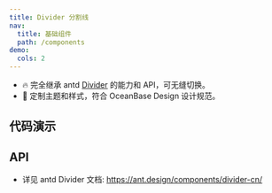 ```yaml
---
title: Divider 分割线
nav:
  title: 基础组件
  path: /components
demo:
  cols: 2
---
```


- 🔥 完全继承 antd [Divider](https://ant.design/components/divider-cn/) 的能力和 API，可无缝切换。
- 💄 定制主题和样式，符合 OceanBase Design 设计规范。

## 代码演示

<!-- prettier-ignore -->
<code src="./demo/horizontal.tsx" title="默认为水平分割线"></code>
<code src="./demo/vertical.tsx" title="垂直分割线" description='通过 `type="vertical"` 设置为垂直分割线'></code>

## API

- 详见 antd Divider 文档: https://ant.design/components/divider-cn/
